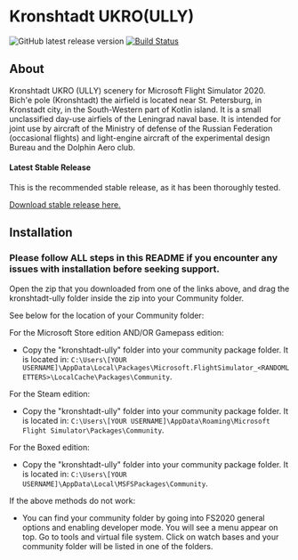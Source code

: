 # Kronshtadt UKRO(ULLY)
![GitHub latest release version](https://img.shields.io/docker/v/egoroffse/kronshtadt/0.1.0b)
[![Build Status](https://travis-ci.com/username/projectname.svg?branch=master)](https://travis-ci.com/username/projectname)


## About

Kronshtadt UKRO (ULLY) scenery for Microsoft Flight Simulator 2020.
Bich'e pole (Kronshtadt) the airfield is located near St. Petersburg, in Kronstadt city, in the South-Western part of Kotlin island.
It is a small unclassified day-use airfiels of the Leningrad naval base. It is intended for joint use by aircraft of the Ministry of defense of the Russian Federation (occasional flights) and light-engine aircraft of the experimental design Bureau and the Dolphin Aero club.

#### Latest Stable Release

This is the recommended stable release, as it has been thoroughly tested.

[Download stable release here.](https://github.com/egoroffse/kronshtadt/releases)

## Installation

### Please follow ALL steps in this README if you encounter any issues with installation before seeking support.

Open the zip that you downloaded from one of the links above, and drag the kronshtadt-ully folder inside the zip into your Community folder.

See below for the location of your Community folder:

For the Microsoft Store edition AND/OR Gamepass edition:
- Copy the "kronshtadt-ully" folder into your community package folder. It is located in:
`C:\Users\[YOUR USERNAME]\AppData\Local\Packages\Microsoft.FlightSimulator_<RANDOMLETTERS>\LocalCache\Packages\Community`.

For the Steam edition:
- Copy the "kronshtadt-ully" folder into your community package folder. It is located in:
`C:\Users\[YOUR USERNAME]\AppData\Roaming\Microsoft Flight Simulator\Packages\Community`.

For the Boxed edition:
- Copy the "kronshtadt-ully" folder into your community package folder. It is located in:
`C:\Users\[YOUR USERNAME]\AppData\Local\MSFSPackages\Community`.

If the above methods do not work:
- You can find your community folder by going into FS2020 general options and enabling developer mode. You will see a menu appear on top. Go to tools and virtual file system. Click on watch bases and your community folder will be listed in one of the folders.
